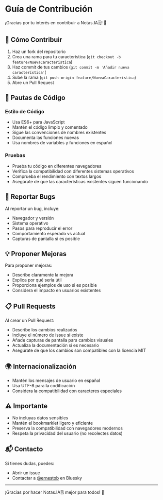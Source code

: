 # Guía de Contribución

¡Gracias por tu interés en contribuir a Notas.IA🗒️! 👋

## 🚀 Cómo Contribuir

1. Haz un fork del repositorio
2. Crea una rama para tu característica (`git checkout -b feature/NuevaCaracteristica`)
3. Haz commit de tus cambios (`git commit -m 'Añadir nueva característica'`)
4. Sube la rama (`git push origin feature/NuevaCaracteristica`)
5. Abre un Pull Request

## 📝 Pautas de Código

### Estilo de Código

- Usa ES6+ para JavaScript
- Mantén el código limpio y comentado
- Sigue las convenciones de nombres existentes
- Documenta las funciones nuevas
- Usa nombres de variables y funciones en español

### Pruebas

- Prueba tu código en diferentes navegadores
- Verifica la compatibilidad con diferentes sistemas operativos
- Comprueba el rendimiento con textos largos
- Asegúrate de que las características existentes siguen funcionando

## 🐛 Reportar Bugs

Al reportar un bug, incluye:

- Navegador y versión
- Sistema operativo
- Pasos para reproducir el error
- Comportamiento esperado vs actual
- Capturas de pantalla si es posible

## 💡 Proponer Mejoras

Para proponer mejoras:

- Describe claramente la mejora
- Explica por qué sería útil
- Proporciona ejemplos de uso si es posible
- Considera el impacto en usuarios existentes

## 📋 Pull Requests

Al crear un Pull Request:

- Describe los cambios realizados
- Incluye el número de issue si existe
- Añade capturas de pantalla para cambios visuales
- Actualiza la documentación si es necesario
- Asegúrate de que los cambios son compatibles con la licencia MIT

## 🌍 Internacionalización

- Mantén los mensajes de usuario en español
- Usa UTF-8 para la codificación
- Considera la compatibilidad con caracteres especiales

## ⚠️ Importante

- No incluyas datos sensibles
- Mantén el bookmarklet ligero y eficiente
- Preserva la compatibilidad con navegadores modernos
- Respeta la privacidad del usuario (no recolectes datos)

## 📬 Contacto

Si tienes dudas, puedes:

- Abrir un issue
- Contactar a [@ernestob](https://bsky.app/profile/ernestob.bsky.social) en Bluesky

---

¡Gracias por hacer Notas.IA🗒️ mejor para todos! 🙌
